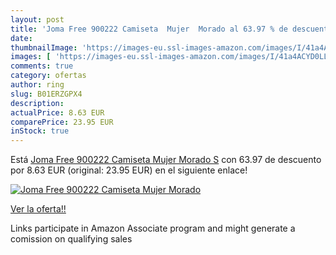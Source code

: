 ```yaml
---
layout: post
title: 'Joma Free 900222 Camiseta  Mujer  Morado al 63.97 % de descuento'
date: 
thumbnailImage: 'https://images-eu.ssl-images-amazon.com/images/I/41a4ACYD0LL._SL200_.jpg'
images: [ 'https://images-eu.ssl-images-amazon.com/images/I/41a4ACYD0LL._SL200_.jpg' ]
comments: true
category: ofertas
author: ring
slug: B01ERZGPX4
description:
actualPrice: 8.63 EUR
comparePrice: 23.95 EUR
inStock: true
---
```


Está [Joma Free 900222 Camiseta  Mujer  Morado  S](https://www.amazon.es/dp/B01ERZGPX4/?tag=tolees-21) con 63.97 de descuento por 8.63 EUR (original: 23.95 EUR) en el siguiente enlace!

[![Joma Free 900222 Camiseta  Mujer  Morado](https://images-eu.ssl-images-amazon.com/images/I/41a4ACYD0LL._SL200_.jpg)](https://www.amazon.es/dp/B01ERZGPX4/?tag=tolees-21)

[Ver la oferta!!](https://www.amazon.es/dp/B01ERZGPX4/?tag=tolees-21)

Links participate in Amazon Associate program and might generate a comission on qualifying sales


